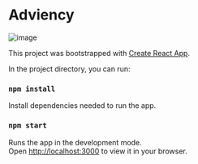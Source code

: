 # Adviency

![image](https://user-images.githubusercontent.com/117539520/208962199-bea58d49-ffcd-427d-b86e-221b510103d7.png)

This project was bootstrapped with [Create React App](https://github.com/facebook/create-react-app).

In the project directory, you can run:

### `npm install`

Install dependencies needed to run the app.

### `npm start`

Runs the app in the development mode.\
Open [http://localhost:3000](http://localhost:3000) to view it in your browser.
